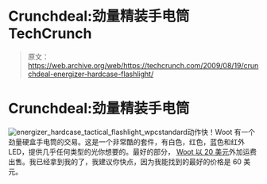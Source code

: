 # Crunchdeal:劲量精装手电筒 TechCrunch

> 原文：<https://web.archive.org/web/https://techcrunch.com/2009/08/19/crunchdeal-energizer-hardcase-flashlight/>

# Crunchdeal:劲量精装手电筒

![energizer_hardcase_tactical_flashlight_wpcstandard](img/bfa9619e212c36460fd15da8807a5ea1.png "energizer_hardcase_tactical_flashlight_wpcstandard")动作快！Woot 有一个劲量硬盒手电筒的交易。这是一个非常酷的套件，有白色，红色，蓝色和红外 LED，提供几乎任何类型的光你想要的。最好的部分， [Woot 以 20 美元](https://web.archive.org/web/20221007201116/http://woot.com/)外加运费出售。我已经拿到我的了，我建议你快点，因为我能找到的最好的价格是 60 美元。